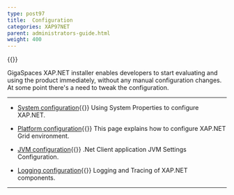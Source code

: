 ```yaml
---
type: post97
title:  Configuration
categories: XAP97NET
parent: administrators-guide.html
weight: 400
---
```


{{<wbr>}}



GigaSpaces XAP.NET installer enables developers to start evaluating and using the product immediately, without any manual configuration changes.
At some point there's a need to tweak the configuration.

<hr/>

- [System configuration](./system-configuration.html){{<wbr>}}
Using System Properties to configure XAP.NET.


- [Platform configuration](./system-configuration-list.html){{<wbr>}}
This page explains how to configure XAP.NET Grid environment.

- [JVM configuration](./jvm-configuration.html){{<wbr>}}
.Net Client application JVM Settings Configuration.

- [Logging configuration](./log-configuration.html){{<wbr>}}
Logging and Tracing of XAP.NET components.




<hr/>


